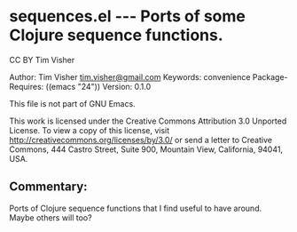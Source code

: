 # sequences.el --- Ports of some Clojure sequence functions.

CC BY Tim Visher

Author: Tim Visher <tim.visher@gmail.com>
Keywords: convenience
Package-Requires: ((emacs "24"))
Version: 0.1.0

This file is not part of GNU Emacs.

This work is licensed under the Creative Commons Attribution 3.0
Unported License. To view a copy of this license, visit
<http://creativecommons.org/licenses/by/3.0/> or send a letter to
Creative Commons, 444 Castro Street, Suite 900, Mountain View,
California, 94041, USA.

## Commentary:

Ports of Clojure sequence functions that I find useful to have
around. Maybe others will too?
